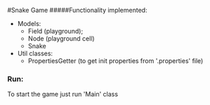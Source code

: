 #Snake Game
#####Functionality implemented:
* Models:
    * Field (playground);
    * Node (playground cell)
    * Snake
* Util classes:
    * PropertiesGetter (to get init properties from '.properties' file)
### Run:
To start the game just run 'Main' class